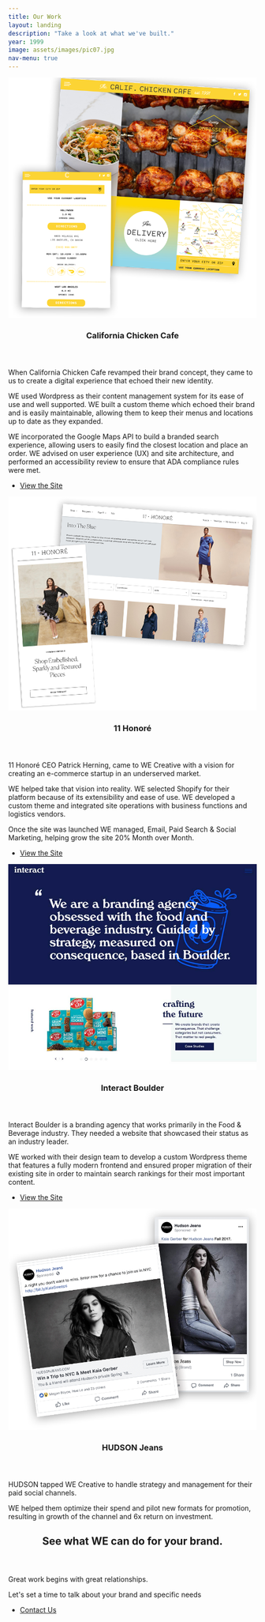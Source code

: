 ```yaml
---
title: Our Work
layout: landing
description: "Take a look at what we've built."
year: 1999
image: assets/images/pic07.jpg
nav-menu: true
---
```


<!-- Main -->
<div id="main">

<!-- One -->
<!-- <section id="one">
	<div class="inner">
		<header class="major">
			<h2>11 Honore</h2>
		</header>
		<p>11 Honore CEO Patrick Herning, came to WE Creative with a vision for creating an e-commerce startup in an underserved market.</p>
    <p>WE selected Shopify for their platform because of its extensibility and ease of use. Developing a custom theme and integrating the site with fulfillment, warehousing and marketing vendors. These integrations streamlined time spent managing the site so that the 11 Hon0re team could focus on serving their customers.</p>
    <p>Once the site was launched WE managed, Email, Paid Search & Social Marketing, helping grow the site 20% Month over Month. 
</p>
	</div>
</section> -->

<!-- Two -->
<section id="one" class="spotlights">
    <section>
    <a href="https://califchickencafe.com" class="image" target="_blank">
      <img src="assets/images/ccc.png" alt="" data-position="center center" />
    </a>
    <div class="content">
      <div class="inner">
        <header class="major">
          <h3>California Chicken Cafe</h3>
        </header>
          <p>When California Chicken Cafe revamped their brand concept, they came to us to create a digital experience that echoed their new identity.</p>
          <p>WE used Wordpress as their content management system for its ease of use and well supported. WE built a custom theme which echoed their brand and is easily maintainable, allowing them to keep their menus and locations up to date as they expanded. </p>
          <p>WE incorporated the Google Maps API to build a branded search experience, allowing users to easily find the closest location and place an order. WE advised on user experience (UX) and site architecture, and performed an accessibility review to ensure that ADA compliance rules were met.
        </p>
        <ul class="actions">
          <li><a href="https://califchickencafe.com" class="button next" target="blank">View the Site</a></li>
        </ul>
      </div>
    </div>
  </section>
	<section>
		<a href="https://11honore.com" class="image" target="_blank">
			<img src="assets/images/11honore.png" alt="" data-position="center center" />
		</a>
		<div class="content">
			<div class="inner">
				<header class="major">
					<h3>11 Honoré</h3>
				</header>
				  <p>11 Honoré CEO Patrick Herning, came to WE Creative with a vision for creating an e-commerce startup in an underserved market.</p>
            <p>WE helped take that vision into reality. WE selected Shopify for their platform because of its extensibility and ease of use. WE developed a custom theme and integrated site operations with business functions and logistics vendors.</p>
            <p>Once the site was launched WE managed, Email, Paid Search & Social Marketing, helping grow the site 20% Month over Month. 
        </p>
				<ul class="actions">
					<li><a href="https://11honore.com" class="button next" target="blank">View the Site</a></li>
				</ul>
			</div>
		</div>
	</section>
	<section>
		<a href="https://interactboulder.com" rel="noreferrer" target="_blank" class="image">
			<img src="assets/images/interact.jpg" alt="" data-position="top center" />
		</a>
		<div class="content">
			<div class="inner">
				<header class="major">
					<h3>Interact Boulder</h3>
				</header>
				<p>Interact Boulder is a branding agency that works primarily in the Food & Beverage industry. They needed a website that showcased their status as an industry leader. </p>
        <p>WE worked with their design team to develop a custom Wordpress theme that features a fully modern frontend and ensured proper migration of their existing site in order to maintain search rankings for their most important content.
        </p>
				<ul class="actions">
					<li><a href="https://interactboulder.com" target="_blank" rel="noreferrer" class="button next">View the Site</a></li>
				</ul>
			</div>
		</div>
	</section>
	<section>
		<a href="https://hudsonjeans.com" target="_blank" rel="noreferrer" class="image">
			<img src="assets/images/hudson.png" alt="" data-position="25% 25%" />
		</a>
		<div class="content">
			<div class="inner">
				<header class="major">
					<h3>HUDSON Jeans</h3>
				</header>
				<p>HUDSON tapped WE Creative to handle strategy and management for their paid social channels.</p>
        <p>WE helped them optimize their spend and pilot new formats for promotion, resulting in growth of the channel and 6x return on investment.</p>
			</div>
		</div>
	</section>
</section>

<!-- Three -->
<section id="two">
    <div class="inner">
        <header class="major">
            <h2>See what WE can do for your brand.</h2>
        </header>
        <p>Great work begins with great relationships.</p> 
        <p>Let's set a time to talk about your brand and specific needs</p>
        <ul class="actions">
          <li><a href="#contact" class="button next special scrolly">Contact Us</a></li>
        </ul>
    </div>
</section>

</div>

